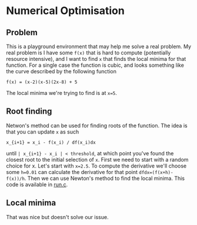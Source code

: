 # Numerical Optimisation

## Problem

This is a playground environment that may help me solve a real problem. My real problem is I have some `f(x)` that is hard to compute (potentially resource intensive), and I want to find `x` that finds the local minima for that function. For a single case the function is cubic, and looks something like the curve described by the following function

```
f(x) = (x-2)(x-5)(2x-8) + 5
```

The local minima we're trying to find is at `x=5`.

## Root finding

Netwon's method can be used for finding roots of the function. The idea is that you can update `x` as such

```
x_{i+1} = x_i - f(x_i) / df(x_i)dx
```

until `| x_{i+1} - x_i | < threshold`, at which point you've found the closest root to the initial selection of `x`. First we need to start with a random choice for x. Let's start with `x=2.5`. To compute the derivative we'll choose some `h=0.01` can calculate the derivative for that point `dfdx=(f(x+h)-f(x))/h`. Then we can use Newton's method to find the local minima. This code is available in [run.c](run.c).

## Local minima

That was nice but doesn't solve our issue. 